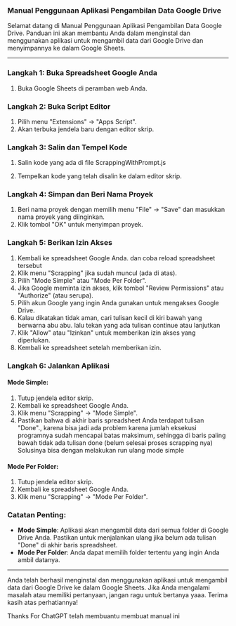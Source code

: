 ### Manual Penggunaan Aplikasi Pengambilan Data Google Drive

Selamat datang di Manual Penggunaan Aplikasi Pengambilan Data Google Drive. Panduan ini akan membantu Anda dalam menginstal dan menggunakan aplikasi untuk mengambil data dari Google Drive dan menyimpannya ke dalam Google Sheets.

---

### Langkah 1: Buka Spreadsheet Google Anda

1. Buka Google Sheets di peramban web Anda.

### Langkah 2: Buka Script Editor

1. Pilih menu "Extensions" -> "Apps Script".
2. Akan terbuka jendela baru dengan editor skrip.

### Langkah 3: Salin dan Tempel Kode

1. Salin kode yang ada di file ScrappingWithPrompt.js

2. Tempelkan kode yang telah disalin ke dalam editor skrip.

### Langkah 4: Simpan dan Beri Nama Proyek

1. Beri nama proyek dengan memilih menu "File" -> "Save" dan masukkan nama proyek yang diinginkan.
2. Klik tombol "OK" untuk menyimpan proyek.

### Langkah 5: Berikan Izin Akses

1. Kembali ke spreadsheet Google Anda. dan coba reload spreadsheet tersebut
2. Klik menu "Scrapping" jika sudah muncul (ada di atas).
3. Pilih "Mode Simple" atau "Mode Per Folder".
4. Jika Google meminta izin akses, klik tombol "Review Permissions" atau "Authorize" (atau serupa).
5. Pilih akun Google yang ingin Anda gunakan untuk mengakses Google Drive.
6. Kalau dikatakan tidak aman, cari tulisan kecil di kiri bawah yang berwarna abu abu. lalu tekan yang ada tulisan continue atau lanjutkan
6. Klik "Allow" atau "Izinkan" untuk memberikan izin akses yang diperlukan.
7. Kembali ke spreadsheet setelah memberikan izin.

### Langkah 6: Jalankan Aplikasi

#### Mode Simple:

1. Tutup jendela editor skrip.
2. Kembali ke spreadsheet Google Anda.
3. Klik menu "Scrapping" -> "Mode Simple".
5. Pastikan bahwa di akhir baris spreadsheet Anda terdapat tulisan "Done"., karena bisa jadi ada problem karena jumlah eksekusi programnya sudah mencapai batas maksimum, sehingga di baris paling bawah tidak ada tulisan done (belum selesai proses scrapping nya) Solusinya bisa dengan melakukan run ulang mode simple


#### Mode Per Folder:

1. Tutup jendela editor skrip.
2. Kembali ke spreadsheet Google Anda.
3. Klik menu "Scrapping" -> "Mode Per Folder".

### Catatan Penting:

- **Mode Simple**: Aplikasi akan mengambil data dari semua folder di Google Drive Anda. Pastikan untuk menjalankan ulang jika belum ada tulisan "Done" di akhir baris spreadsheet.
- **Mode Per Folder**: Anda dapat memilih folder tertentu yang ingin Anda ambil datanya.

---

Anda telah berhasil menginstal dan menggunakan aplikasi untuk mengambil data dari Google Drive ke dalam Google Sheets. Jika Anda mengalami masalah atau memiliki pertanyaan, jangan ragu untuk bertanya yaaa. Terima kasih atas perhatiannya!

Thanks For ChatGPT telah membuantu membuat manual ini